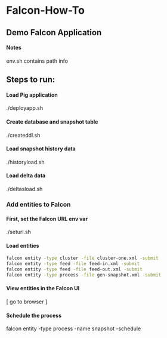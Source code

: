 Falcon-How-To
=============

## Demo Falcon Application

#### Notes
env.sh contains path info

## Steps to run:

#### Load Pig application
./deployapp.sh

#### Create database and snapshot table
./createddl.sh

#### Load snapshot history data
./historyload.sh

#### Load delta data
./deltasload.sh

### Add entities to Falcon

#### First, set the Falcon URL env var
./seturl.sh

#### Load entities
```sh
falcon entity -type cluster -file cluster-one.xml -submit
falcon entity -type feed -file feed-in.xml -submit
falcon entity -type feed -file feed-out.xml -submit
falcon entity -type process -file gen-snapshot.xml -submit
```

#### View entities in the Falcon UI
[ go to browser ]

#### Schedule the process
falcon entity -type process -name snapshot -schedule

